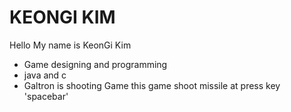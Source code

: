 KEONGI KIM
======


Hello My name is KeonGi Kim
  * Game designing and programming
  * java and c 
  * Galtron is shooting Game
    this game shoot missile at press key 'spacebar'    